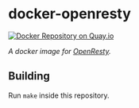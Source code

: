# docker-openresty

[![Docker Repository on Quay.io](https://quay.io/repository/hellyna/openresty/status "Docker Repository on Quay.io")](https://quay.io/repository/hellyna/openresty)

*A docker image for [OpenResty](http://openresty.org).*

## Building

Run `make` inside this repository.

